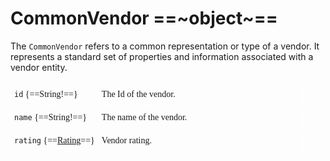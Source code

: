 # CommonVendor ==~object~==

The `CommonVendor` refers to a common representation or type of a vendor. It represents a standard set of properties and information associated with a vendor entity.

<style type="text/css">
.tg  {border:none;border-collapse:collapse;border-spacing:0;}
.tg td{border-color:white;border-style:solid;border-width:1px;font-family:Circular Std;font-size:14px;
  overflow:hidden;padding:10px 5px;word-break:normal;}
.tg th{border-color:white;border-style:solid;border-width:1px;font-family:Circular Std;font-size:14px;
  font-weight:normal;overflow:hidden;padding:10px 5px;word-break:normal;}
.tg .tg-0lax{border-color:#ffffff;text-align:left;vertical-align:top}
.tg .tg-0pky:nth-child(1),
.tg .tg-0lax:nth-child(1) {width: 30%;}
.tg .tg-0pky:nth-child(2),
.tg .tg-0lax:nth-child(2) {width: 70%;}
</style>
<table class="tg">
<tbody>
<tr>
    <td class="tg-0pky"><code>id</code> {==String!==}</td>
    <td class="tg-0pky">The Id of the vendor.</td>
</tr>
<tr>
    <td class="tg-0pky"><code>name</code> {==String!==}</td>
    <td class="tg-0pky">The name of the vendor.</td>
</tr>
<tr>
    <td class="tg-0pky"><code>rating</code> {==<a href="../Rating">Rating</a>==} </td>
    <td class="tg-0pky">Vendor rating. </td>
</tr>
</tbody>
</table>

